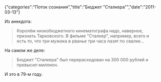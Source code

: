 {"categories":"Поток сознания","title":"Бюджет \"Сталкера\"","date":"2011-03-13"}

Из анекдота:

> Королём низкобюджетного кинематографа надо, наверное, признать Тарковского. В фильме "Сталкер", например, всего и есть то, что три мужика в рванье три часа лазят по свалке...

На самом же деле:

> Бюджет "Сталкера" был перерасходован на 300 000 рублей и превысил миллион.

И это в 79-м году.
